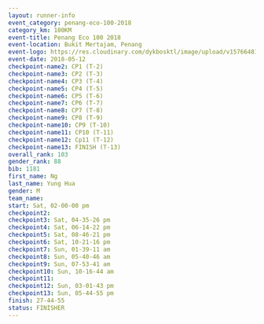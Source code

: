 ```yaml
--- 
layout: runner-info 
event_category: penang-eco-100-2018 
category_km: 100KM 
event-title: Penang Eco 100 2018 
event-location: Bukit Mertajam, Penang 
event-logo: https://res.cloudinary.com/dykbosktl/image/upload/v1576648106/Logo/Logo_lovxhg.jpg 
event-date: 2018-05-12 
checkpoint-name2: CP1 (T-2) 
checkpoint-name3: CP2 (T-3) 
checkpoint-name4: CP3 (T-4) 
checkpoint-name5: CP4 (T-5) 
checkpoint-name6: CP5 (T-6) 
checkpoint-name7: CP6 (T-7) 
checkpoint-name8: CP7 (T-8) 
checkpoint-name9: CP8 (T-9) 
checkpoint-name10: CP9 (T-10) 
checkpoint-name11: CP10 (T-11) 
checkpoint-name12: Cp11 (T-12) 
checkpoint-name13: FINISH (T-13) 
overall_rank: 103
gender_rank: 88
bib: 1181
first_name: Ng
last_name: Yung Hua
gender: M
team_name: 
start: Sat, 02-00-00 pm
checkpoint2: 
checkpoint3: Sat, 04-35-26 pm
checkpoint4: Sat, 06-14-22 pm
checkpoint5: Sat, 08-46-21 pm
checkpoint6: Sat, 10-21-16 pm
checkpoint7: Sun, 01-39-11 am
checkpoint8: Sun, 05-40-46 am
checkpoint9: Sun, 07-53-41 am
checkpoint10: Sun, 10-16-44 am
checkpoint11: 
checkpoint12: Sun, 03-01-43 pm
checkpoint13: Sun, 05-44-55 pm
finish: 27-44-55
status: FINISHER
--- 
```

